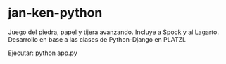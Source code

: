 # jan-ken-python
Juego del piedra, papel y tijera avanzando. Incluye a Spock y al Lagarto. Desarrollo en base a las clases de Python-Django en PLATZI.

Ejecutar:
  python app.py
